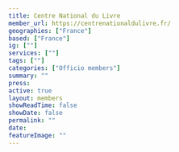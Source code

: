 ```yaml
---
title: Centre National du Livre
member_url: https://centrenationaldulivre.fr/
geographies: ["France"]
based: ["France"]
ig: [""] 
services: [""] 
tags: [""]
categories: ["Officio members"]
summary: ""
press:
active: true
layout: members
showReadTime: false
showDate: false
permalink: ""
date: 
featureImage: ""
---
```

